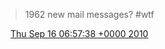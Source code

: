 > 1962 new mail messages? \#wtf

<img src="../../media/tweet.ico" width="12" /> [Thu Sep 16 06:57:38 +0000 2010](https://twitter.com/DromerDenker/status/24643084602)